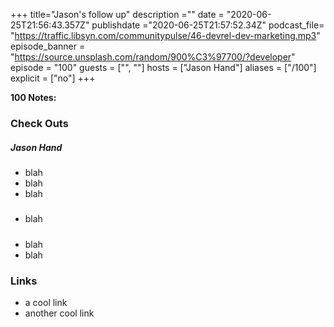 +++
title="Jason's follow up"
description =""
date = "2020-06-25T21:56:43.357Z"
publishdate ="2020-06-25T21:57:52.34Z"
podcast_file=
"https://traffic.libsyn.com/communitypulse/46-devrel-dev-marketing.mp3"
episode_banner = "https://source.unsplash.com/random/900%C3%97700/?developer"
episode = "100"
guests = ["", ""]
hosts = ["Jason Hand"]
aliases = ["/100"]
explicit = ["no"]
+++


**100 Notes:**



### Check Outs

##### Jason Hand

* blah
* blah
* blah

##### 

* blah

##### 

* blah
* blah


### Links

* a cool link
* another cool link